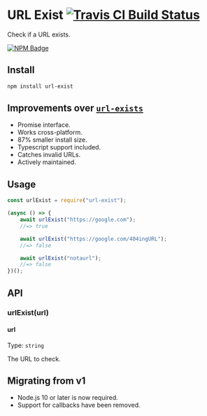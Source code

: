 # URL Exist [![Travis CI Build Status](https://img.shields.io/travis/com/Richienb/url-exist/master.svg?style=for-the-badge)](https://travis-ci.com/Richienb/url-exist)

Check if a URL exists.

[![NPM Badge](https://nodei.co/npm/url-exist.png)](https://npmjs.com/package/url-exist)

## Install

```sh
npm install url-exist
```

## Improvements over [`url-exists`](https://github.com/boblauer/url-exists)

- Promise interface.
- Works cross-platform.
- 87% smaller install size.
- Typescript support included.
- Catches invalid URLs.
- Actively maintained.

## Usage

```js
const urlExist = require("url-exist");

(async () => {
	await urlExist("https://google.com");
	//=> true

	await urlExist("https://google.com/404ingURL");
	//=> false

	await urlExist("notaurl");
	//=> false
})();
```

## API

### urlExist(url)

#### url

Type: `string`

The URL to check.

## Migrating from v1

- Node.js 10 or later is now required.
- Support for callbacks have been removed.
